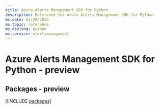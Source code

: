 ```yaml
---
title: Azure Alerts Management SDK for Python
description: Reference for Azure Alerts Management SDK for Python
ms.date: 01/29/2025
ms.topic: reference
ms.devlang: python
ms.service: alertsmanagement
---
```

# Azure Alerts Management SDK for Python - preview
## Packages - preview
[!INCLUDE [packages](alerts-management-index.md)]